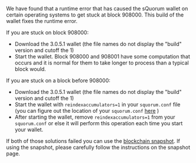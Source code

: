 We have found that a runtime error that has caused the sQuorum wallet on certain operating systems to get stuck at block 908000. This build of the wallet fixes the runtime error.

If you are stuck on block 908000:
- Download the 3.0.5.1 wallet (the file names do not display the "build" version and cutoff the 1)
- Start the wallet. Block 908000 and 908001 have some computation that occurs and it is normal for them to take longer to process than a typical block would.

If you are stuck on a block before 908000:
- Download the 3.0.5.1 wallet (the file names do not display the "build" version and cutoff the 1)
- Start the wallet with `reindexaccumulators=1` in your `squorum.conf` file (you can figure out the location of your `squorum.conf` [here](https://squorum.freshdesk.com/support/solutions/articles/30000004664-where-are-my-wallet-dat-blockchain-and-configuration-conf-files-located-) )
- After starting the wallet, remove `reindexaccumulators=1` from your `squorum.conf` or else it will perform this operation each time you start your wallet.

If both of those solutions failed you can use the [blockchain snapshot](http://178.254.23.111/~pub/sQuorum/Daily-Snapshots-Html/sQuorum-Daily-Snapshots.html). If using the snapshot, please carefully follow the instructions on the snapshot page.